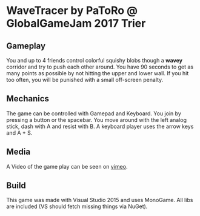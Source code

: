 # WaveTracer by PaToRo @ GlobalGameJam 2017 Trier

## Gameplay
You and up to 4 friends control colorful squishy blobs though a **wavey** corridor and try to push each other around.
You have 90 seconds to get as many points as possible by not hitting the upper and lower wall. If you hit too often, you will be punished with a small off-screen penalty.

## Mechanics
The game can be controlled with Gamepad and Keyboard. You join by pressing a button or the spacebar.
You move around with the left analog stick, dash with A and resist with B. A keyboard player uses
the arrow keys and A + S.

## Media
A Video of the game play can be seen on [vimeo](https://vimeo.com/200588807).

## Build
This game was made with Visual Studio 2015 and uses MonoGame. All libs are included (VS should fetch missing things via NuGet).

